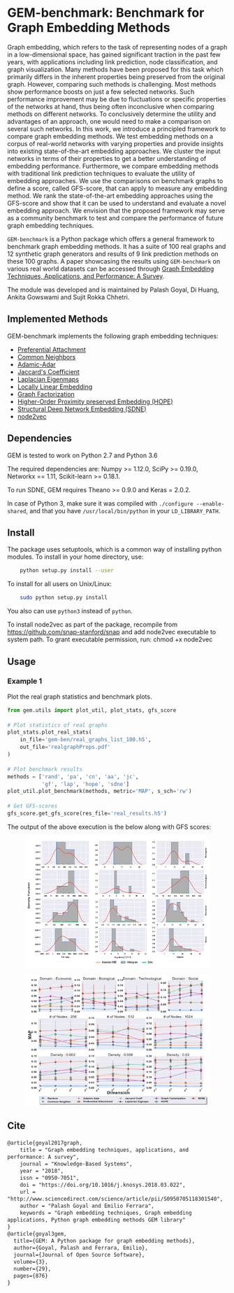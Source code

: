 # GEM-benchmark: Benchmark for Graph Embedding Methods
Graph embedding, which refers to the task of representing nodes of a graph in a low-dimensional space, has gained significant traction in the past few years, with applications including link prediction, node classification, and graph visualization. Many methods have been proposed for this task which primarily differs in the inherent properties being preserved from the original graph. However, comparing such methods is challenging. Most methods show performance boosts on just a few selected networks. Such performance improvement may be due to fluctuations or specific properties of the networks at hand, thus being often inconclusive when comparing methods on different networks. To conclusively determine the utility and advantages of an approach, one would need to make a comparison on several such networks. In this work, we introduce a principled framework to compare graph embedding methods. We test embedding methods on a corpus of real-world networks with varying properties and provide insights into existing state-of-the-art embedding approaches. We cluster the input networks in terms of their properties to get a better understanding of embedding performance. Furthermore, we compare embedding methods with traditional link prediction techniques to evaluate the utility of embedding approaches. We use the comparisons on benchmark graphs to define a score, called GFS-score, that can apply to measure any embedding method. We rank the state-of-the-art embedding approaches using the GFS-score and show that it can be used to understand and evaluate a novel embedding approach. We envision that the proposed framework may serve as a community benchmark to test and compare the performance of future graph embedding techniques.

``GEM-benchmark`` is a Python package which offers a general framework to benchmark graph embedding methods. It has a suite of 100 real graphs and 12 synthetic graph generators and results of 9 link prediction methods on these 100 graphs. A paper showcasing the results using ``GEM-benchmark`` on various real world datasets can be accessed through [Graph Embedding Techniques, Applications, and Performance: A Survey](https://arxiv.org/abs/1705.02801). 

The module was developed and is maintained by Palash Goyal, Di Huang, Ankita Gowswami and Sujit Rokka Chhetri.

## Implemented Methods
GEM-benchmark implements the following graph embedding techniques:
* [Preferential Attachment](https://science.sciencemag.org/content/286/5439/509)
* [Common Neighbors](https://arxiv.org/pdf/cond-mat/0104209)
* [Adamic-Adar](social.cs.uiuc.edu/class/cs591kgk/friendsadamic.pdf)
* [Jaccard's Coefficient](https://ci.nii.ac.jp/naid/10020758887/)
* [Laplacian Eigenmaps](http://yeolab.weebly.com/uploads/2/5/5/0/25509700/belkin_laplacian_2003.pdf)
* [Locally Linear Embedding](http://www.robots.ox.ac.uk/~az/lectures/ml/lle.pdf)
* [Graph Factorization](https://static.googleusercontent.com/media/research.google.com/en//pubs/archive/40839.pdf)
* [Higher-Order Proximity preserved Embedding (HOPE)](http://www.kdd.org/kdd2016/papers/files/rfp0184-ouA.pdf)
* [Structural Deep Network Embedding (SDNE)](http://www.kdd.org/kdd2016/papers/files/rfp0191-wangAemb.pdf)
* [node2vec](http://www.kdd.org/kdd2016/papers/files/rfp0218-groverA.pdf)

## Dependencies
GEM is tested to work on Python 2.7 and Python 3.6

The required dependencies are: Numpy >= 1.12.0, SciPy >= 0.19.0, Networkx == 1.11, Scikit-learn >= 0.18.1.

To run SDNE, GEM requires Theano >= 0.9.0 and Keras = 2.0.2.

In case of Python 3, make sure it was compiled with `./configure --enable-shared`, and that you have `/usr/local/bin/python` in your `LD_LIBRARY_PATH`.

## Install
The package uses setuptools, which is a common way of installing python modules. To install in your home directory, use:
```bash
    python setup.py install --user
```

To install for all users on Unix/Linux:
```bash 
    sudo python setup.py install
```

You also can use `python3` instead of `python`.

To install node2vec as part of the package, recompile from https://github.com/snap-stanford/snap and add node2vec executable to system path.
To grant executable permission, run: chmod +x node2vec

## Usage
### Example 1
Plot the real graph statistics and benchmark plots.

```python
from gem.utils import plot_util, plot_stats, gfs_score

# Plot statistics of real graphs
plot_stats.plot_real_stats(
	in_file='gem-ben/real_graphs_list_100.h5',
	out_file='realgraphProps.pdf'
)

# Plot benchmark results
methods = ['rand', 'pa', 'cn', 'aa', 'jc',
           'gf', 'lap', 'hope', 'sdne']
plot_util.plot_benchmark(methods, metric='MAP', s_sch='rw')

# Get GFS-scores
gfs_score.get_gfs_score(res_file='real_results.h5')
```

The output of the above execution is the below along with GFS scores:
<p align="center">
  <img width="420" height="300" src="images/realgraphProps.pdf">
</p>
<p align="center">
  <img width="420" height="300" src="images/benchmark_real_MAP.pdf">
</p>



## Cite
    @article{goyal2017graph,
        title = "Graph embedding techniques, applications, and performance: A survey",
        journal = "Knowledge-Based Systems",
        year = "2018",
        issn = "0950-7051",
        doi = "https://doi.org/10.1016/j.knosys.2018.03.022",
        url = "http://www.sciencedirect.com/science/article/pii/S0950705118301540",
        author = "Palash Goyal and Emilio Ferrara",
        keywords = "Graph embedding techniques, Graph embedding applications, Python graph embedding methods GEM library"
    }
    @article{goyal3gem,
      title={GEM: A Python package for graph embedding methods},
      author={Goyal, Palash and Ferrara, Emilio},
      journal={Journal of Open Source Software},
      volume={3},
      number={29},
      pages={876}
    }

